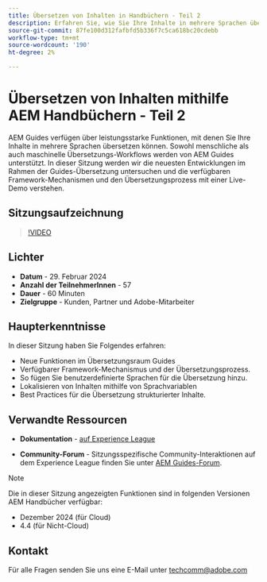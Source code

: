 ```yaml
---
title: Übersetzen von Inhalten in Handbüchern - Teil 2
description: Erfahren Sie, wie Sie Ihre Inhalte in mehrere Sprachen übersetzen können.
source-git-commit: 87fe100d312fafbfd5b336f7c5ca618bc20cdebb
workflow-type: tm+mt
source-wordcount: '190'
ht-degree: 2%

---
```


# Übersetzen von Inhalten mithilfe AEM Handbüchern - Teil 2

AEM Guides verfügen über leistungsstarke Funktionen, mit denen Sie Ihre Inhalte in mehrere Sprachen übersetzen können. Sowohl menschliche als auch maschinelle Übersetzungs-Workflows werden von AEM Guides unterstützt. In dieser Sitzung werden wir die neuesten Entwicklungen im Rahmen der Guides-Übersetzung untersuchen und die verfügbaren Framework-Mechanismen und den Übersetzungsprozess mit einer Live-Demo verstehen.


## Sitzungsaufzeichnung

>[!VIDEO](https://video.tv.adobe.com/v/3427661/languagevariables-nativepdf-translation)

## Lichter

- **Datum** - 29. Februar 2024
- **Anzahl der TeilnehmerInnen** - 57
- **Dauer** - 60 Minuten
- **Zielgruppe** - Kunden, Partner und Adobe-Mitarbeiter

## Haupterkenntnisse

In dieser Sitzung haben Sie Folgendes erfahren:
- Neue Funktionen im Übersetzungsraum Guides
- Verfügbarer Framework-Mechanismus und der Übersetzungsprozess.
- So fügen Sie benutzerdefinierte Sprachen für die Übersetzung hinzu.
- Lokalisieren von Inhalten mithilfe von Sprachvariablen
- Best Practices für die Übersetzung strukturierter Inhalte.


## Verwandte Ressourcen

- **Dokumentation** - [auf Experience League](https://experienceleague.adobe.com/docs/experience-manager-guides/using/user-guide/translate-content/translation.html?lang=en)

- **Community-Forum** - Sitzungsspezifische Community-Interaktionen auf dem Experience League finden Sie unter  [AEM Guides-Forum](https://experienceleaguecommunities.adobe.com/t5/experience-manager-guides/bd-p/xml-documentation-discussions).


>[!NOTE]
>
> Die in dieser Sitzung angezeigten Funktionen sind in folgenden Versionen AEM Handbücher verfügbar:
> - Dezember 2024 (für Cloud)
> - 4.4 (für Nicht-Cloud)



## Kontakt

Für alle Fragen senden Sie uns eine E-Mail unter <techcomm@adobe.com>
